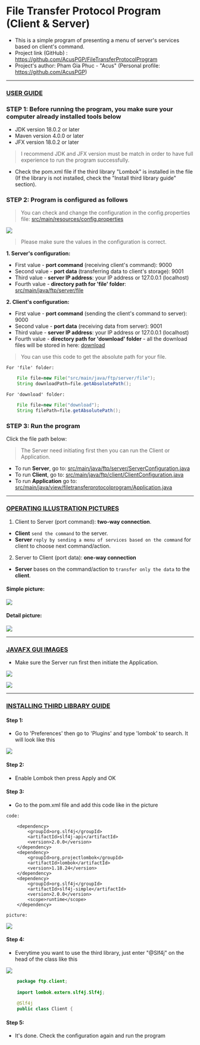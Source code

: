 # File Transfer Protocol Program (Client & Server)

- This is a simple program of presenting a menu of server's services based on client's command.
- Project link (GitHub) : https://github.com/AcusPGP/FileTransferProtocolProgram
- Project's author: Pham Gia Phuc - "Acus" (Personal profile: https://github.com/AcusPGP)

-----------------------------------
<ins>

### USER GUIDE

</ins>

### STEP 1: Before running the program, you make sure your computer already installed tools below

- JDK version 18.0.2 or later
- Maven version 4.0.0 or later
- JFX version 18.0.2 or later

> I recommend JDK and JFX version must be match in order to have full experience to run the program successfully.

- Check the pom.xml file if the third library "Lombok" is installed in the file
  (If the library is not installed, check the "Install third library guide" section).

### STEP 2: Program is configured as follows

> You can check and change the configuration in the config.properties file: [src/main/resources/config.properties](src/main/resources/config.properties)

![](src/main/resources/readme.photo/img1.png)

> Please make sure the values in the configuration is correct.

**1. Server's configuration:**

- First value - **port command** (receiving client's command): 9000
- Second value - **port data** (transferring data to client's storage): 9001
- Third value - **server IP address**: your IP address or 127.0.0.1 (localhost)
- Fourth value - **directory path for 'file' folder**: [src/main/java/ftp/server/file](src/main/java/ftp/server/file)

**2. Client's configuration:**

- First value - **port command** (sending the client's command to server): 9000
- Second value - **port data** (receiving data from server): 9001
- Third value - **server IP address**: your IP address or 127.0.0.1 (localhost)
- Fourth value - **directory path for 'download' folder** - all the download files will be stored in here: [download](download)

> You can use this code to get the absolute path for your file.

`For 'file' folder:`

```java
    File file=new File("src/main/java/ftp/server/file");
    String downloadPath=file.getAbsolutePath();
```

`For 'download' folder:`

```java
    File file=new File("download");
    String filePath=file.getAbsolutePath();
```

### STEP 3: Run the program
Click the file path below:

>The Server need initiating first then you can run the Client or Application.

- To run **Server**, go to: [src/main/java/ftp/server/ServerConfiguration.java](src/main/java/ftp/server/ServerConfiguration.java)
- To run **Client**, go to: [src/main/java/ftp/client/ClientConfiguration.java](src/main/java/ftp/client/ClientConfiguration.java)
- To run **Application** go to: [src/main/java/view/filetransferprotocolprogram/Application.java](src/main/java/view/filetransferprotocolprogram/Application.java)

-----------------------------------
<ins>

### OPERATING ILLUSTRATION PICTURES

</ins>

1. Client to Server (port command): **two-way connection**.

- **Client** `send the command` to the server. 
- **Server** `reply by sending a menu of services based on the command` for
client to choose next command/action.

2. Server to Client (port data): **one-way connection**

- **Server** bases on the command/action to `transfer only the data` to the **client**.

#### Simple picture:

![](src/main/resources/readme.photo/img2.png)

#### Detail picture:

![](src/main/resources/readme.photo/img3.png)

-----------------------------------
<ins>

### JAVAFX GUI IMAGES

</ins>

- Make sure the Server run first then initiate the Application.

![](src/main/resources/readme.photo/img7.png)

![](src/main/resources/readme.photo/img8.png)



-----------------------------------
<ins>

### INSTALLING THIRD LIBRARY GUIDE

</ins>

#### Step 1: 

- Go to 'Preferences' then go to 'Plugins' and type 'lombok' to search. It will look like this

![](src/main/resources/readme.photo/img4.png)


#### Step 2: 

- Enable Lombok then press Apply and OK

#### Step 3: 

- Go to the pom.xml file and add this code like in the picture

`code:`

```
    <dependency>
        <groupId>org.slf4j</groupId>
        <artifactId>slf4j-api</artifactId>
        <version>2.0.0</version>
    </dependency>
    <dependency>
        <groupId>org.projectlombok</groupId>
        <artifactId>lombok</artifactId>
        <version>1.18.24</version>
    </dependency>
    <dependency>
        <groupId>org.slf4j</groupId>
        <artifactId>slf4j-simple</artifactId>
        <version>2.0.0</version>
        <scope>runtime</scope>
    </dependency>
```

`picture:`

![](src/main/resources/readme.photo/img5.png)

#### Step 4: 

- Everytime you want to use the third library, just enter "@Slf4j" on the head of the class like this

![](src/main/resources/readme.photo/img6.png)

```java
    package ftp.client;
    
    import lombok.extern.slf4j.Slf4j;
        
    @Slf4j 
    public class Client {
```

#### Step 5: 

- It's done. Check the configuration again and run the program



